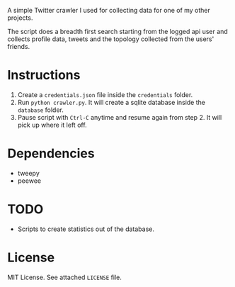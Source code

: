 A simple Twitter crawler I used for collecting data for one of my other projects.

The script does a breadth first search starting from the logged api user and collects profile data, tweets and the topology collected from the users' friends.

# Instructions

1. Create a `credentials.json` file inside the `credentials` folder.
2. Run `python crawler.py`. It will create a sqlite database inside the `database` folder.
3. Pause script with `Ctrl-C` anytime and resume again from step 2. It will pick up where it left off.

# Dependencies

* tweepy
* peewee

# TODO

* Scripts to create statistics out of the database.

# License

MIT License. See attached `LICENSE` file.
